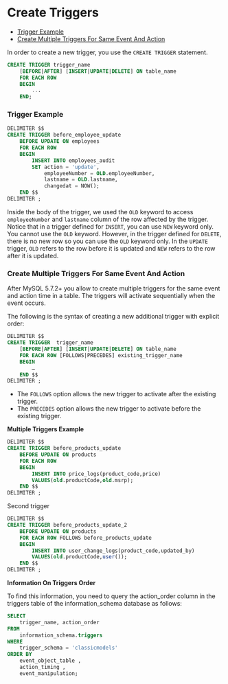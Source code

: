 # Create Triggers

* [Trigger Example](#trigger-example)
* [Create Multiple Triggers For Same Event And Action](#create-multiple-triggers-for-same-event-and-action)

In order to create a new trigger, you use the `CREATE TRIGGER` statement.
```sql
CREATE TRIGGER trigger_name
    [BEFORE|AFTER] [INSERT|UPDATE|DELETE] ON table_name
    FOR EACH ROW
    BEGIN
        ...
    END;
```

### Trigger Example
```sql
DELIMITER $$
CREATE TRIGGER before_employee_update
    BEFORE UPDATE ON employees
    FOR EACH ROW
    BEGIN
        INSERT INTO employees_audit
        SET action = 'update',
            employeeNumber = OLD.employeeNumber,
            lastname = OLD.lastname,
            changedat = NOW();
    END $$
DELIMITER ;
```
Inside the body of the trigger, we used the `OLD` keyword to access `employeeNumber` and `lastname` column of the row affected by the trigger. Notice that in a trigger defined for `INSERT`, you can use `NEW` keyword only. You cannot use the `OLD` keyword. However, in the trigger defined for `DELETE`, there is no new row so you can use the `OLD` keyword only. In the `UPDATE` trigger, `OLD` refers to the row before it is updated and `NEW` refers to the row after it is updated.

### Create Multiple Triggers For Same Event And Action
After MySQL 5.7.2+ you allow to create multiple triggers for the same event and action time in a table. The triggers will activate sequentially when the event occurs.

The following is the syntax of creating a new additional trigger with explicit order:
```sql
DELIMITER $$
CREATE TRIGGER  trigger_name
    [BEFORE|AFTER] [INSERT|UPDATE|DELETE] ON table_name
    FOR EACH ROW [FOLLOWS|PRECEDES] existing_trigger_name
    BEGIN
        …
    END $$
DELIMITER ;
```
* The `FOLLOWS` option allows the new trigger to activate after the existing trigger.
* The `PRECEDES` option allows the new trigger to activate before the existing trigger.

**Multiple Triggers Example**
```sql
DELIMITER $$
CREATE TRIGGER before_products_update
    BEFORE UPDATE ON products
    FOR EACH ROW
    BEGIN
        INSERT INTO price_logs(product_code,price)
        VALUES(old.productCode,old.msrp);
    END $$
DELIMITER ;
```
Second trigger
```sql
DELIMITER $$
CREATE TRIGGER before_products_update_2
    BEFORE UPDATE ON products
    FOR EACH ROW FOLLOWS before_products_update
    BEGIN
        INSERT INTO user_change_logs(product_code,updated_by)
        VALUES(old.productCode,user());
    END $$
DELIMITER ;
```

**Information On Triggers Order**

To find this information, you need to query the action_order column in the triggers table of the information_schema database as follows:
```sql
SELECT
    trigger_name, action_order
FROM
    information_schema.triggers
WHERE
    trigger_schema = 'classicmodels'
ORDER BY
    event_object_table ,
    action_timing ,
    event_manipulation;
```
